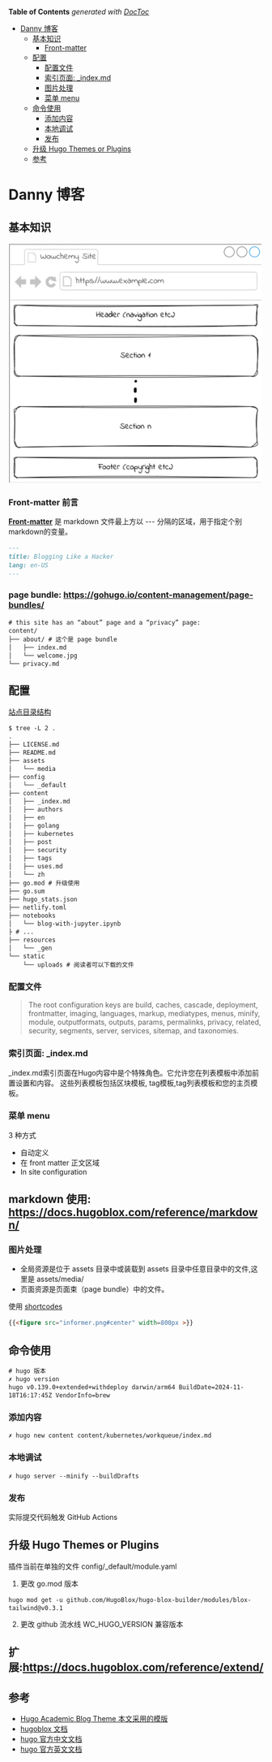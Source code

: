 <!-- START doctoc generated TOC please keep comment here to allow auto update -->
<!-- DON'T EDIT THIS SECTION, INSTEAD RE-RUN doctoc TO UPDATE -->
**Table of Contents**  *generated with [DocToc](https://github.com/thlorenz/doctoc)*

- [Danny 博客](#danny-%E5%8D%9A%E5%AE%A2)
  - [基本知识](#%E5%9F%BA%E6%9C%AC%E7%9F%A5%E8%AF%86)
    - [Front-matter](#front-matter)
  - [配置](#%E9%85%8D%E7%BD%AE)
    - [配置文件](#%E9%85%8D%E7%BD%AE%E6%96%87%E4%BB%B6)
    - [索引页面: _index.md](#%E7%B4%A2%E5%BC%95%E9%A1%B5%E9%9D%A2-_indexmd)
    - [图片处理](#%E5%9B%BE%E7%89%87%E5%A4%84%E7%90%86)
    - [菜单 menu](#%E8%8F%9C%E5%8D%95-menu)
  - [命令使用](#%E5%91%BD%E4%BB%A4%E4%BD%BF%E7%94%A8)
    - [添加内容](#%E6%B7%BB%E5%8A%A0%E5%86%85%E5%AE%B9)
    - [本地调试](#%E6%9C%AC%E5%9C%B0%E8%B0%83%E8%AF%95)
    - [发布](#%E5%8F%91%E5%B8%83)
  - [升级 Hugo Themes or Plugins](#%E5%8D%87%E7%BA%A7-hugo-themes-or-plugins)
  - [参考](#%E5%8F%82%E8%80%83)

<!-- END doctoc generated TOC please keep comment here to allow auto update -->

# Danny 博客

## 基本知识
![](.README_images/blog_section.png)
### Front-matter 前言

[**Front-matter**](https://docs.hugoblox.com/reference/front-matter/) 是 markdown 文件最上方以 --- 分隔的区域，用于指定个别markdown的变量。

```markdown
---
title: Blogging Like a Hacker
lang: en-US
---
```

### page bundle: https://gohugo.io/content-management/page-bundles/

```shell
# this site has an “about” page and a “privacy” page:
content/
├── about/ # 这个是 page bundle 
│   ├── index.md
│   └── welcome.jpg
└── privacy.md
```


## 配置

[站点目录结构](https://docs.hugoblox.com/reference/site-structure/)

```shell
$ tree -L 2 .
.
├── LICENSE.md
├── README.md
├── assets
│   └── media
├── config
│   └── _default
├── content
│   ├── _index.md
│   ├── authors
│   ├── en
│   ├── golang
│   ├── kubernetes
│   ├── post
│   ├── security
│   ├── tags
│   ├── uses.md
│   └── zh
├── go.mod # 升级使用
├── go.sum
├── hugo_stats.json
├── netlify.toml
├── notebooks
│   └── blog-with-jupyter.ipynb
├ # ...
├── resources
│   └── _gen
└── static
    └── uploads # 阅读者可以下载的文件

```



### 配置文件

> The root configuration keys are build, caches, cascade, deployment, frontmatter, imaging, languages, markup, mediatypes,
menus, minify, module, outputformats, outputs, params, permalinks, privacy, related, security, segments, server, services, sitemap, and taxonomies.



### 索引页面: _index.md

_index.md索引页面在Hugo内容中是个特殊角色。它允许您在列表模板中添加前置设置和内容。
这些列表模板包括区块模板, tag模板,tag列表模板和您的主页模板。


### 菜单 menu

3 种方式

- 自动定义
- 在 front matter 正文区域
- In site configuration



## markdown 使用: https://docs.hugoblox.com/reference/markdown/




### 图片处理


- 全局资源是位于 assets 目录中或装载到 assets 目录中任意目录中的文件,这里是 assets/media/
- 页面资源是页面束（page bundle）中的文件。




使用 [shortcodes](https://gohugo.io/content-management/shortcodes/#figure)
```markdown
{{<figure src="informer.png#center" width=800px >}}
```


## 命令使用


```shell
# hugo 版本
✗ hugo version
hugo v0.139.0+extended+withdeploy darwin/arm64 BuildDate=2024-11-18T16:17:45Z VendorInfo=brew
```

### 添加内容
```shell
✗ hugo new content content/kubernetes/workqueue/index.md
```


### 本地调试

```shell
✗ hugo server --minify --buildDrafts
```


### 发布

实际提交代码触发 GitHub Actions



## 升级 Hugo Themes or Plugins

插件当前在单独的文件 config/_default/module.yaml 

1. 更改 go.mod 版本
```shell
hugo mod get -u github.com/HugoBlox/hugo-blox-builder/modules/blox-tailwind@v0.3.1
```
2. 更改 github 流水线 WC_HUGO_VERSION 兼容版本


## 扩展:https://docs.hugoblox.com/reference/extend/


## 参考
- [Hugo Academic Blog Theme 本文采用的模版](https://github.com/HugoBlox/theme-blog)
- [hugoblox 文档](https://docs.hugoblox.com/)
- [hugo 官方中文文档](https://hugo.opendocs.io/content-management/)
- [hugo 官方英文文档](https://gohugo.io/documentation/)


